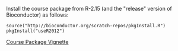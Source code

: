 Install the course package from R-2.15 (and the "release" version of Bioconductor) as follows:

    source("http://bioconductor.org/scratch-repos/pkgInstall.R")
    pkgInstall("useR2012")

[Course Package Vignette](Bioconductor-tutorial.pdf)


